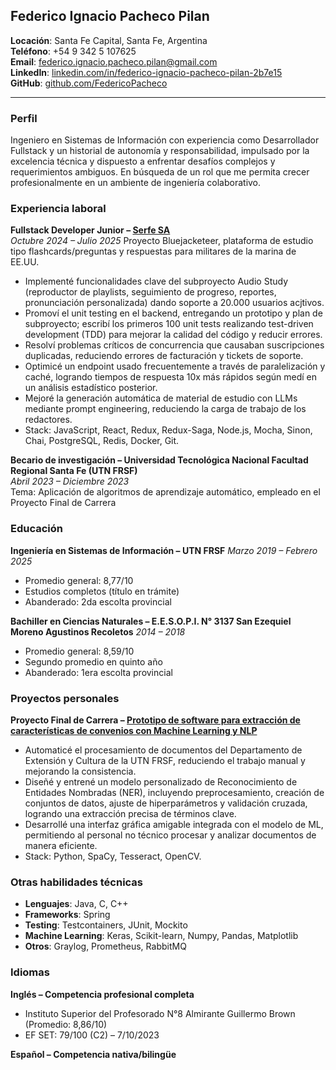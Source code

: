 ## Federico Ignacio Pacheco Pilan

**Locación**: Santa Fe Capital, Santa Fe, Argentina  
**Teléfono**: +54 9 342 5 107625  
**Email**: [federico.ignacio.pacheco.pilan@gmail.com](mailto:federico.ignacio.pacheco.pilan@gmail.com)  
**LinkedIn**: [linkedin.com/in/federico-ignacio-pacheco-pilan-2b7e15](http://www.linkedin.com/in/federico-ignacio-pacheco-pilan-2b7e15/)  
**GitHub**: [github.com/FedericoPacheco](http://www.github.com/FedericoPacheco)

---

### Perfil

Ingeniero en Sistemas de Información con experiencia como Desarrollador Fullstack y un historial de autonomía y responsabilidad, impulsado por la excelencia técnica y dispuesto a enfrentar desafíos complejos y requerimientos ambiguos. En búsqueda de un rol que me permita crecer profesionalmente en un ambiente de ingeniería colaborativo.

### Experiencia laboral

**Fullstack Developer Junior – [Serfe SA](https://www.serfe.com/es/)**  
*Octubre 2024 – Julio 2025*
Proyecto Bluejacketeer, plataforma de estudio tipo flashcards/preguntas y respuestas para militares de la marina de EE.UU.  

 - Implementé funcionalidades clave del subproyecto Audio Study (reproductor de playlists, seguimiento de progreso, reportes, pronunciación personalizada) dando soporte a 20.000 usuarios acjtivos.  
 - Promoví el unit testing en el backend, entregando un prototipo y plan de subproyecto; escribí los primeros 100 unit tests realizando test-driven development (TDD) para mejorar la calidad del código y reducir errores.
- Resolví problemas críticos de concurrencia que causaban suscripciones duplicadas, reduciendo
errores de facturación y tickets de soporte.
- Optimicé un endpoint usado frecuentemente a través de paralelización y caché, logrando tiempos de respuesta 10x más rápidos según medí en un análisis estadístico posterior.
- Mejoré la generación automática de material de estudio con LLMs mediante prompt engineering, reduciendo la carga de trabajo de los redactores.
- Stack: JavaScript, React, Redux, Redux-Saga, Node.js, Mocha, Sinon, Chai, PostgreSQL, Redis, Docker, Git. 

**Becario de investigación – Universidad Tecnológica Nacional Facultad Regional Santa Fe (UTN FRSF)**  
*Abril 2023 – Diciembre 2023*  
Tema: Aplicación de algoritmos de aprendizaje automático, empleado en el Proyecto Final de Carrera  

### Educación

**Ingeniería en Sistemas de Información – UTN FRSF** 
*Marzo 2019 – Febrero 2025*  

 - Promedio general: 8,77/10  
 - Estudios completos (título en trámite)  
 - Abanderado: 2da escolta provincial  

**Bachiller en Ciencias Naturales – E.E.S.O.P.I. N° 3137 San Ezequiel Moreno Agustinos Recoletos**
*2014 – 2018*  

 - Promedio general: 8,59/10
 - Segundo promedio en quinto año  
 - Abanderado: 1era escolta provincial  

### Proyectos personales

**Proyecto Final de Carrera – [Prototipo de software para extracción de características de convenios con Machine Learning y NLP](https://docs.google.com/document/d/1rxmj_EF8QLRGXrzvovQt6Eb_Ysypm1KeZ3z4BWp-x3I/edit?usp=sharing)**  
 
 - Automaticé el procesamiento de documentos del Departamento de Extensión y Cultura de la UTN FRSF, reduciendo el trabajo manual y mejorando la consistencia.
 - Diseñé y entrené un modelo personalizado de Reconocimiento de Entidades Nombradas (NER), incluyendo preprocesamiento, creación de conjuntos de datos, ajuste de hiperparámetros y validación cruzada, logrando una extracción precisa de términos clave.
 - Desarrollé una interfaz gráfica amigable integrada con el modelo de ML, permitiendo al personal no técnico procesar y analizar documentos de manera eficiente.
 - Stack: Python, SpaCy, Tesseract, OpenCV.

### Otras habilidades técnicas

 - **Lenguajes**: Java, C, C++
 - **Frameworks**: Spring
 - **Testing**: Testcontainers, JUnit, Mockito
 - **Machine Learning**: Keras, Scikit-learn, Numpy, Pandas, Matplotlib
 - **Otros**: Graylog, Prometheus, RabbitMQ 

### Idiomas

**Inglés – Competencia profesional completa**  

 - Instituto Superior del Profesorado N°8 Almirante Guillermo Brown (Promedio: 8,86/10)  
 - EF SET: 79/100 (C2) – 7/10/2023  

**Español – Competencia nativa/bilingüe**  
